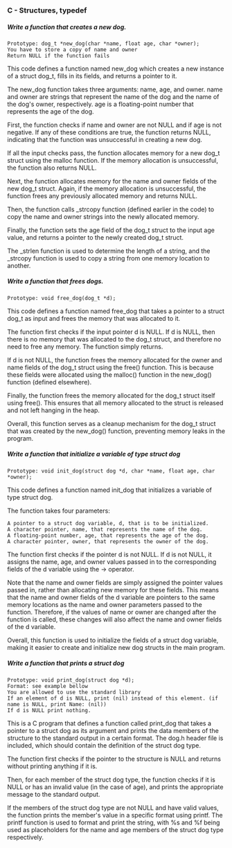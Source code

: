 ### C - Structures, typedef

##### Write a function that creates a new dog.

    Prototype: dog_t *new_dog(char *name, float age, char *owner);
    You have to store a copy of name and owner
    Return NULL if the function fails

This code defines a function named new_dog which creates a new instance of a struct dog_t, fills in its fields, and returns a pointer to it.

The new_dog function takes three arguments: name, age, and owner. name and owner are strings that represent the name of the dog and the name of the dog's owner, respectively. age is a floating-point number that represents the age of the dog.

First, the function checks if name and owner are not NULL and if age is not negative. If any of these conditions are true, the function returns NULL, indicating that the function was unsuccessful in creating a new dog.

If all the input checks pass, the function allocates memory for a new dog_t struct using the malloc function. If the memory allocation is unsuccessful, the function also returns NULL.

Next, the function allocates memory for the name and owner fields of the new dog_t struct. Again, if the memory allocation is unsuccessful, the function frees any previously allocated memory and returns NULL.

Then, the function calls _strcopy function (defined earlier in the code) to copy the name and owner strings into the newly allocated memory.

Finally, the function sets the age field of the dog_t struct to the input age value, and returns a pointer to the newly created dog_t struct.

The _strlen function is used to determine the length of a string, and the _strcopy function is used to copy a string from one memory location to another.

##### Write a function that frees dogs.

    Prototype: void free_dog(dog_t *d);

This code defines a function named free_dog that takes a pointer to a struct dog_t as input and frees the memory that was allocated to it.

The function first checks if the input pointer d is NULL. If d is NULL, then there is no memory that was allocated to the dog_t struct, and therefore no need to free any memory. The function simply returns.

If d is not NULL, the function frees the memory allocated for the owner and name fields of the dog_t struct using the free() function. This is because these fields were allocated using the malloc() function in the new_dog() function (defined elsewhere).

Finally, the function frees the memory allocated for the dog_t struct itself using free(). This ensures that all memory allocated to the struct is released and not left hanging in the heap.

Overall, this function serves as a cleanup mechanism for the dog_t struct that was created by the new_dog() function, preventing memory leaks in the program.


##### Write a function that initialize a variable of type struct dog

    Prototype: void init_dog(struct dog *d, char *name, float age, char *owner);

This code defines a function named init_dog that initializes a variable of type struct dog.

The function takes four parameters:

    A pointer to a struct dog variable, d, that is to be initialized.
    A character pointer, name, that represents the name of the dog.
    A floating-point number, age, that represents the age of the dog.
    A character pointer, owner, that represents the owner of the dog.

The function first checks if the pointer d is not NULL. If d is not NULL, it assigns the name, age, and owner values passed in to the corresponding fields of the d variable using the -> operator.

Note that the name and owner fields are simply assigned the pointer values passed in, rather than allocating new memory for these fields. This means that the name and owner fields of the d variable are pointers to the same memory locations as the name and owner parameters passed to the function. Therefore, if the values of name or owner are changed after the function is called, these changes will also affect the name and owner fields of the d variable.

Overall, this function is used to initialize the fields of a struct dog variable, making it easier to create and initialize new dog structs in the main program.

##### Write a function that prints a struct dog

    Prototype: void print_dog(struct dog *d);
    Format: see example bellow
    You are allowed to use the standard library
    If an element of d is NULL, print (nil) instead of this element. (if name is NULL, print Name: (nil))
    If d is NULL print nothing.

This is a C program that defines a function called print_dog that takes a pointer to a struct dog as its argument and prints the data members of the structure to the standard output in a certain format. The dog.h header file is included, which should contain the definition of the struct dog type.

The function first checks if the pointer to the structure is NULL and returns without printing anything if it is.

Then, for each member of the struct dog type, the function checks if it is NULL or has an invalid value (in the case of age), and prints the appropriate message to the standard output.

If the members of the struct dog type are not NULL and have valid values, the function prints the member's value in a specific format using printf. The printf function is used to format and print the string, with %s and %f being used as placeholders for the name and age members of the struct dog type respectively.


